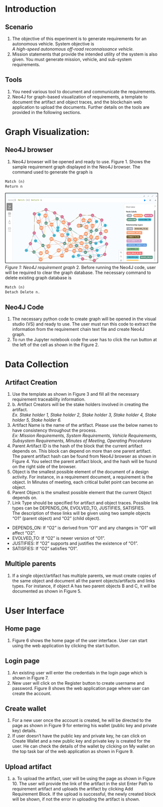 # Introduction
## Scenario
1. The objective of this experiment is to generate requirements for an autonomous vehicle. System objective is <br>
   _A high-speed autonomous off-road reconnaissance vehicle._
3. Mission statements that provide the intended utility of the system is also given. You must generate mission, vehicle, and sub-system requirements.

## Tools
1. You need various tool to document and communicate the requirements.
2. Neo4J for graph-based visualization of requirements, a template to document the artifact and object traces, and the blockchain web application to upload the documents. Further details on the tools are provided in the following sections.

# Graph Visualization:   
## Neo4J browser
1. Neo4J browser will be opened and ready to use. Figure 1. Shows the sample requirement graph displayed in the Neo4J browser. The command used to generate the graph is
```
Match (n)
Return n
```
![](/experiment/assets/neo4j_browser.png)
*Figure 1: Neo4J requirement graph*
2. Before running the Neo4J code, user will be required to clear the graph database. The necessary command to delete existing graph database is
```
Match (n) 
Detach Delete n.
```
## Neo4J Code
1. The necessary python code to create graph will be opened in the visual studio (VS) and ready to use. The user must run this code to extract the information from the requirement chain text file and create Neo4J graph.
2. To run the Jupyter notebook code the user has to click the run button at the left of the cell as shown in the Figure 2.

# Data Collection
## Artifact Creation
1. Use the template as shown in Figure 3 and fill all the necessary requirement traceability information.
2. b.	Artifact Creators will be the stake holders involved in creating the artifact. <br>
   _Ex. Stake holder 1, Stake holder 2, Stake holder 3, Stake holder 4, Stake holder 5, Stake holder 6._
4. Artifact Name is the name of the artifact. Please use the below names to have consistency throughout the process. <br>
  _Ex: Mission Requirements, System Requirements, Vehicle Requirements, Subsystem Requirements, Minutes of Meeting, Operating Procedures_
4. Parent Artifact ID is the hash of the block that the current artifact depends on. This block can depend on more than one parent artifact. The parent artifact hash can be found from Neo4J browser as shown in Figure 4. You select the parent artifact block, and the hash will be found on the right side of the browser.
5. Object is the smallest possible element of the document of a design activity. For instance, in a requirement document, a requirement is the object. In Minutes of meeting, each critical bullet point can become an object.
6. Parent Object is the smallest possible element that the current Object depends on.
7. Link Type should be specified for artifact and object traces. Possible link types can be DEPENDS_ON, EVOLVED_TO, JUSTIFIES, SATISFIES. <br>
  The description of these links will be given using two sample objects “O1” (parent object) and “O2” (child object). <br>
  - DEPENDS_ON: If “O2” is derived from “O1” and any changes in “O1” will affect “O2”. <br>
  - EVOLVED_TO: If “O2” is newer version of “O1”. <br>
  - JUSTIFIES: If “O2” supports and justifies the existence of “O1”. <br>
  - SATISFIES: If “O2” satisfies “O1”. 
## Multiple parents
1. If a single object/artifact has multiple parents, we must create copies of the same object and document all the parent objects/artifacts and links types.   For instance, if object A has two parent objects B and C, it will be documented as shown in Figure 5.

# User Interface
## Home page
1. Figure 6 shows the home page of the user interface. User can start using the web application by clicking the start button.
## Login page
1. An existing user will enter the credentials in the login page which is shown in Figure 7.
2. New user will click on the Register button to create username and password. Figure 8 shows the web application page where user can create the account.
## Create wallet
1. For a new user once the account is created, he will be directed to the page as shown in Figure 9 for entering his wallet (public key and private key) details.
2. If user doesn’t have the public key and private key, he can click on Create Wallet and a new public key and private key is created for the user. He can check the details of the wallet by clicking on My wallet on the top task bar of the web application as shown in Figure 9.
## Upload artifact
1. a.	To upload the artifact, user will be using the page as shown in Figure 10. The user will provide the link of the artifact in the slot Enter Path to requirement artifact and uploads the artifact by clicking Add Requirement Block. If the upload is successful, the newly created block will be shown, if not the error in uploading the artifact is shown. 
